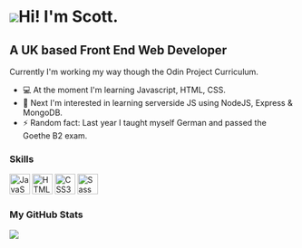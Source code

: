 ![](https://user-images.githubusercontent.com/18350557/176309783-0785949b-9127-417c-8b55-ab5a4333674e.gif)Hi! I'm Scott.
=============================================================================================================================

A UK based Front End Web Developer
-----------------------

Currently I'm working my way though the Odin Project Curriculum.

* 💻  At the moment I'm learning Javascript, HTML, CSS.
* 🧠 Next I'm interested in learning serverside JS using NodeJS, Express & MongoDB. 
* ⚡  Random fact: Last year I taught myself German and passed the Goethe B2 exam.

### Skills

<p align="left">
<a href="https://developer.mozilla.org/en-US/docs/Web/JavaScript" target="_blank" rel="noreferrer"><img src="https://raw.githubusercontent.com/danielcranney/readme-generator/main/public/icons/skills/javascript-colored.svg" width="36" height="36" alt="JavaScript" /></a>
<a href="https://developer.mozilla.org/en-US/docs/Glossary/HTML5" target="_blank" rel="noreferrer"><img src="https://raw.githubusercontent.com/danielcranney/readme-generator/main/public/icons/skills/html5-colored.svg" width="36" height="36" alt="HTML5" /></a>
<a href="https://www.w3.org/TR/CSS/#css" target="_blank" rel="noreferrer"><img src="https://raw.githubusercontent.com/danielcranney/readme-generator/main/public/icons/skills/css3-colored.svg" width="36" height="36" alt="CSS3" /></a>
<a href="https://sass-lang.com/" target="_blank" rel="noreferrer"><img src="https://raw.githubusercontent.com/danielcranney/readme-generator/main/public/icons/skills/sass-colored.svg" width="36" height="36" alt="Sass" /></a>
</p>

### My GitHub Stats

<a href="http://www.github.com/scottwright-dev"><img src="https://github-readme-streak-stats.herokuapp.com/?user=scottwright-dev&stroke=10b981&background=22272e&ring=ffffff&fire=ffffff&currStreakNum=10b981&currStreakLabel=ffffff&sideNums=10b981&sideLabels=10b981&dates=10b981&hide_border=true" /></a>

